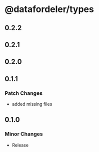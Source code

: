 # @datafordeler/types

## 0.2.2

## 0.2.1

## 0.2.0

## 0.1.1

### Patch Changes

- added missing files

## 0.1.0

### Minor Changes

- Release
